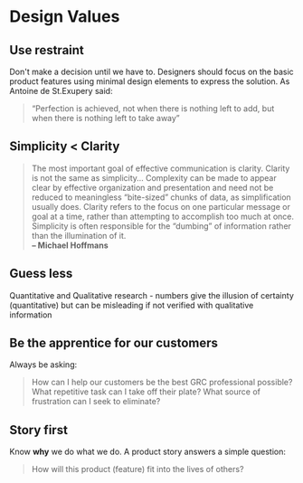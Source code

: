 # Design Values

## Use restraint

Don't make a decision until we have to. Designers should focus on the basic product features using minimal design elements to express the solution. As Antoine de St.Exupery said:

> “Perfection is achieved, not when there is nothing left to add, but when there is nothing left to take away”

## Simplicity &lt; Clarity

> The most important goal of effective communication is clarity. Clarity is not the same as simplicity… Complexity can be made to appear clear by effective organization and presentation and need not be reduced to meaningless “bite-sized” chunks of data, as simplification usually does. Clarity refers to the focus on one particular message or goal at a time, rather than attempting to accomplish too much at once. Simplicity is often responsible for the “dumbing” of information rather than the illumination of it.  
> **– Michael Hoffmans**

## Guess less

Quantitative and Qualitative research - numbers give the illusion of certainty \(quantitative\) but can be misleading if not verified with qualitative information

## Be the apprentice for our customers

Always be asking:

> How can I help our customers be the best GRC professional possible? What repetitive task can I take off their plate? What source of frustration can I seek to eliminate?

## Story first

Know **why** we do what we do. A product story answers a simple question:

> How will this product \(feature\) fit into the lives of others?



